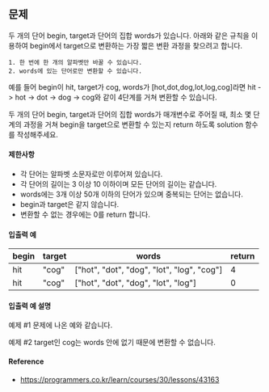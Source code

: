 ## 문제
두 개의 단어 begin, target과 단어의 집합 words가 있습니다. 아래와 같은 규칙을 이용하여 begin에서 target으로 변환하는 가장 짧은 변환 과정을 찾으려고 합니다.

```
1. 한 번에 한 개의 알파벳만 바꿀 수 있습니다.
2. words에 있는 단어로만 변환할 수 있습니다.
```

예를 들어 begin이 hit, target가 cog, words가 [hot,dot,dog,lot,log,cog]라면 hit -> hot -> dot -> dog -> cog와 같이 4단계를 거쳐 변환할 수 있습니다.

두 개의 단어 begin, target과 단어의 집합 words가 매개변수로 주어질 때, 최소 몇 단계의 과정을 거쳐 begin을 target으로 변환할 수 있는지 return 하도록 solution 함수를 작성해주세요.

#### 제한사항
* 각 단어는 알파벳 소문자로만 이루어져 있습니다.
* 각 단어의 길이는 3 이상 10 이하이며 모든 단어의 길이는 같습니다.
* words에는 3개 이상 50개 이하의 단어가 있으며 중복되는 단어는 없습니다.
* begin과 target은 같지 않습니다.
* 변환할 수 없는 경우에는 0를 return 합니다.

#### 입출력 예
begin   | target        | words                                         | return  
---     | ---           | ---                                           | ---
hit     |	"cog"       |	["hot", "dot", "dog", "lot", "log", "cog"]  |	4
hit     |	"cog"       |	["hot", "dot", "dog", "lot", "log"]	        |   0

#### 입출력 예 설명
예제 #1
문제에 나온 예와 같습니다.

예제 #2
target인 cog는 words 안에 없기 때문에 변환할 수 없습니다.

#### Reference
* https://programmers.co.kr/learn/courses/30/lessons/43163
